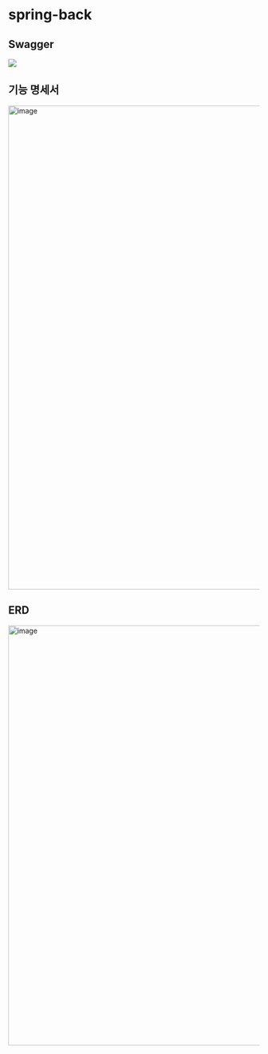 # spring-back


## Swagger
![](https://velog.velcdn.com/images/jupiter-j/post/0eb6de91-be94-405f-8272-6b1e5aaad2b0/image.png)
## 기능 명세서
<img width="969" alt="image" src="https://user-images.githubusercontent.com/73453283/203210421-be334875-c0de-4f61-9c7c-55784e682c98.png">

## ERD
<img width="841" alt="image" src="https://user-images.githubusercontent.com/73453283/203210737-e73ff53d-6da7-47c9-a325-0d5d7bf7225c.png">
